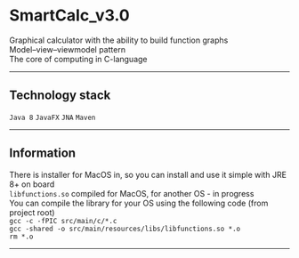 # SmartCalc_v3.0
Graphical calculator with the ability to build function graphs  
Model–view–viewmodel pattern  
The core of computing in C-language
_____
## Technology stack
``Java 8`` ``JavaFX`` ``JNA`` ``Maven``
____
## Information

There is installer for MacOS in, so you can install and use it simple with JRE 8+ on board  
``libfunctions.so`` compiled for MacOS, for another OS - in progress  
You can compile the library for your OS using the following code (from project root)  
``gcc -c -fPIC src/main/c/*.c``  
``gcc -shared -o src/main/resources/libs/libfunctions.so *.o``  
``rm *.o``   
____



